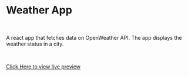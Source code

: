 # Weather App

<br />

A react app that fetches data on OpenWeather API. The app displays the weather status in a city.

<br />

[Click Here to view live preview](https://jove0610.github.io/weather_app/)
